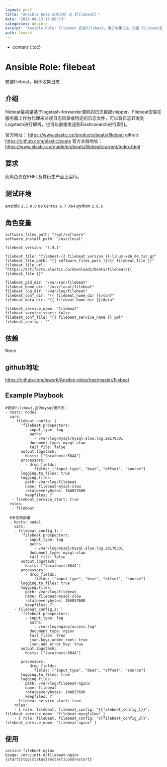 ```yaml
---
layout: post
title: "Ansible Role 日志分析 之【filebeat】"
date: "2017-08-13 15:08:13"
categories: Ansible
excerpt: "Ansible Role: filebeat 安装filebeat，用于收集日志 介绍 filebeat最初是基于logstash-forwar..."
auth: lework
---
```

* content
{:toc}

# Ansible Role: filebeat

安装filebeat，用于收集日志

## 介绍
filebeat最初是基于logstash-forwarder源码的日志数据shipper。Filebeat安装在服务器上作为代理来监视日志目录或特定的日志文件，可以将日志转发到Logstash进行解析，也可以直接发送到Elasticsearch进行索引。

官方地址： https://www.elastic.co/products/beats/filebeat
github: https://github.com/elastic/beats
官方文档地址：https://www.elastic.co/guide/en/beats/filebeat/current/index.html

## 要求

此角色仅在RHEL及其衍生产品上运行。

## 测试环境

ansible `2.3.0.0`
os `Centos 6.7 X64`
python `2.6.6`

## 角色变量
	software_files_path: "/opt/software"
	software_install_path: "/usr/local"

	filebeat_version: "5.4.1"

	filebeat_file: "filebeat-{{ filebeat_version }}-linux-x86_64.tar.gz"
	filebeat_file_path: "{{ software_files_path }}/{{ filebeat_file }}"
	filebeat_file_url: "https://artifacts.elastic.co/downloads/beats/filebeat/{{ filebeat_file }}"

	filebeat_pid_dir: "/var/run/filebeat"
	filebeat_home_dir: "/usr/local/filebeat"
	filebeat_log_dir: "/var/log/filebeat"
	filebeat_conf_dir: "{{ filebeat_home_dir }}/conf"
	filebeat_data_dir: "{{ filebeat_home_dir }}/data"

	filebeat_service_name: "filebeat"
	filebeat_service_start: false
	filebeat_conf_file: "{{ filebeat_service_name }}.yml"
	filebeat_config : ""

## 依赖

None

## github地址
https://github.com/lework/Ansible-roles/tree/master/filebeat

## Example Playbook

	#安装filebeat,监听mysql慢日志：
	- hosts: node1
	  vars:
	   - filebeat_config: |
		   'filebeat.prospectors:
			 - input_type: log
			   paths:
				 - /var/log/mysql/mysql-slow.log.20170301
			   document_type: mysql-slow
			   tail_file: false
		   output.logstash:
			 hosts: ["localhost:5044"]
		   processors:
			 - drop_fields:
				 fields: ["input_type", "beat", "offset", "source"] 
		   logging.to_files: true
		   logging.files:
			 path: /var/log/filebeat
			 name: filebeat-mysql-slow
			 rotateeverybytes: 104857600
			 keepfiles: 7'
	   - filebeat_service_start: true
	  roles:
	   - filebeat
	   
	  #多实例部署
	  - hosts: node1
		vars:
		- filebeat_config_1: |
		   'filebeat.prospectors:
			 - input_type: log
			   paths:
				 - /var/log/mysql/mysql-slow.log.20170301
			   document_type: mysql-slow
			   tail_file: false
		   output.logstash:
			 hosts: ["localhost:5044"]
		   processors:
			 - drop_fields:
				 fields: ["input_type", "beat", "offset", "source"] 
		   logging.to_files: true
		   logging.files:
			 path: /var/log/filebeat
			 name: filebeat-mysql-slow
			 rotateeverybytes: 104857600
			 keepfiles: 7'
		- filebeat_config_2: |
		   'filebeat.prospectors:
			 - input_type: log
			   paths:
				 - /var/log/nginx/access.log*
			   document_type: nginx
			   tail_files: true
			   json.keys_under_root: true
			   json.add_error_key: true
		   output.logstash:
			 hosts: ["localhost:5044"]

		   processors:
			 - drop_fields:
				 fields: ["input_type", "beat", "offset", "source"] 
		   logging.to_files: true
		   logging.files:
			 path: /var/log/filebeat-nginx
			 name: filebeat
			 rotateeverybytes: 104857600
			 keepfiles: 7'
		- filebeat_service_start: true
		roles:
		- { role: filebeat, filebeat_config: "{{filebeat_config_1}}", filebeat_service_name: "filebeat-mysqlslow" }
		- { role: filebeat, filebeat_config: "{{filebeat_config_2}}", filebeat_service_name: "filebeat-nginx" }



## 使用

```
service filebeat-nginx
Usage: /etc/init.d/filebeat-nginx {start|stop|status|restart|condrestart}
```

